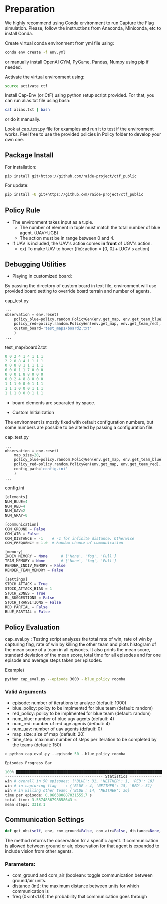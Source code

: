 # Preparation
We highly recommend using Conda environment to run Capture the Flag simulation.
Please, follow the instructions from Anaconda, Miniconda, etc to install Conda.

Create virtual conda environment from yml file using:
```sh
conda env create -f env.yml
```
or manually install OpenAI GYM, PyGame, Pandas, Numpy using pip if needed.

Activate the virtual environment using:
```sh
source activate ctf
```

Install Cap-Env (or CtF) using python setup script provided. For that, you can run alias.txt file using bash:
```sh
cat alias.txt | bash
```
or do it manually.

Look at cap_test.py file for examples and run it to test if the environment works. Feel free to use the provided policies in Policy folder to develop your own one.

## Package Install

For installation:

``` sh
pip install git+https://github.com/raide-project/ctf_public
```

For update:

``` sh
pip install -U git+https://github.com/raide-project/ctf_public
```

## Policy Rule

- The environment takes input as a tuple.
    - The number of element in tuple must match the total number of blue agent. (UAV+UGB)
    - The action must be in range between 0 and 4.
- If UAV is included, the UAV's action comes __in front__ of UGV's action.
    - ex) To make UAV to hover (fix): action = [0, 0] + [UGV's action]

## Debugging Utilities

- Playing in customized board: 

By passing the directory of custom board in text file, environment will use provided board setting to override board terrain and number of agents.

cap_test.py
```py
...
observation = env.reset(
    policy_blue=policy.random.PolicyGen(env.get_map, env.get_team_blue),
    policy_red=policy.random.PolicyGen(env.get_map, env.get_team_red),
    custom_board='test_maps/board2.txt'
    )
...
```

test_map/board2.txt
```py
0 0 2 4 1 4 1 1 1
2 2 8 8 4 1 1 1 1
0 0 8 8 1 1 1 1 1
6 0 0 1 1 7 0 0 0
0 0 0 1 8 8 0 0 0
0 0 2 4 8 8 0 0 0
1 1 1 0 0 0 1 1 1
1 1 1 0 0 0 1 1 1
1 1 1 0 0 0 1 1 1
```
* board elements are separated by space.


- Custom Initialization

The environment is mostly fixed with default configuration numbers, but some numbers are possible to be altered by passing a configuration file.

cap_test.py
``` py
...
observation = env.reset(
    map_size=20,
    policy_blue=policy.random.PolicyGen(env.get_map, env.get_team_blue),
    policy_red=policy.random.PolicyGen(env.get_map, env.get_team_red),
    config_path='config.ini'
    )
...
```

config.ini
``` py
[elements]
NUM_BLUE=4
NUM_RED=4
NUM_UAV=2
NUM_GRAY=0

[communication]
COM_GROUND = False
COM_AIR = False
COM_DISTANCE = -1    # -1 for infinite distance. Otherwise
COM_FREQUENCY = 1.0  # Random chance of communication

[memory]
INDIV_MEMORY = None      # ['None', 'fog', 'Full']
TEAM_MEMORY = None       # ['None', 'fog', 'Full']
RENDER_INDIV_MEMORY = False
RENDER_TEAM_MEMORY = False

[settings]
STOCH_ATTACK = True
STOCK_ATTACK_BIAS = 1
STOCH_ZONES = True
RL_SUGGESTIONS = False
STOCH_TRANSITIONS = False
RED_PARTIAL = False
BLUE_PARTIAL = False
```

## Policy Evaluation

cap_eval.py : Testing script analyzes the total rate of win, rate of win by capturing flag, rate of win by killing the other team and plots histogram of the mean score of a team in all episodes. It also prints the mean score, standard deviation of the mean score, total time for all episodes and for one episode and average steps taken per episodes.

Example)
``` bash
python cap_eval.py --episode 3000 --blue_policy roomba
```

### Valid Arguments

- episode: number of iterations to analyze (default: 1000)
- blue_policy: policy to be implmented for blue team (default: random)
- red_policy: policy to be implmented for blue team (default: random)
- num_blue: number of blue ugv agents (default: 4)
- num_red: number of red ugv agents (default: 4)
- num_uav: number of uav agents (default: 0)
- map_size: size of map (default: 20)
- time_step: maximum number of steps per iteration to be completed by the teams (default: 150)

```py
> python cap_eval.py --episode 50 --blue_policy roomba

Episodes Progress Bar

100%|██████████████████████████████████████████████████████████████████████████████████| 50/50 [00:03<00:00, 14.66it/s]
-------------------------------------------- Statistics --------------------------------------
win # overall in 50 episodes: {'BLUE': 31, 'NEITHER': 1, 'RED': 18}
win # in capturing flag    : {'BLUE': 4, 'NEITHER': 15, 'RED': 31}
win # in killing other team: {'BLUE': 14, 'NEITHER': 36}
time per episode: 0.06638088703155517 s
total time: 3.5574886798858643 s
mean steps: 3318.1
```

## Communication Settings

```py
def get_obs(self, env, com_ground=False, com_air=False, distance=None, freq=1.0, *args):
```

The method returns the observation for a specific agent. If communication is allowed between ground or air, observation for that agent is expanded to include vision from other agents.

### Parameters:
- com_ground and com_air (boolean): toggle communication between ground/air units. 
- distance (int): the maximum distance between units for which communication is  
- freq (0<int<1.0): the probability that communication goes through    
